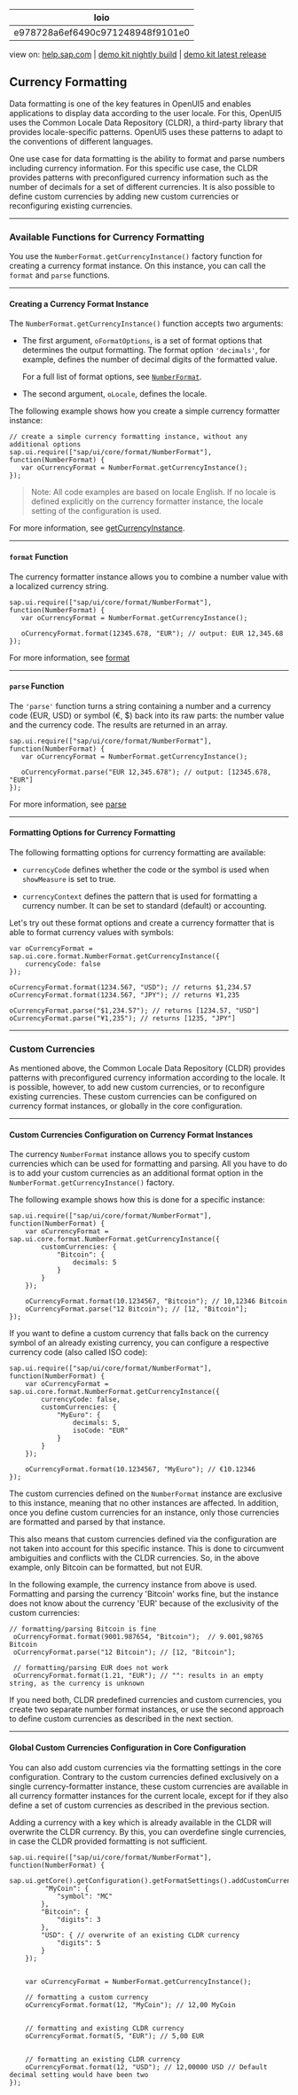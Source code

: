 | loio |
| -----|
| e978728a6ef6490c971248948f9101e0 |

<div id="loio">

view on: [help.sap.com](https://help.sap.com/viewer/DRAFT/3237636b137e43519a20ad5513c49ccb/latest/en-US/e978728a6ef6490c971248948f9101e0.html) | [demo kit nightly build](https://openui5nightly.hana.ondemand.com/#/topic/e978728a6ef6490c971248948f9101e0) | [demo kit latest release](https://openui5.hana.ondemand.com/#/topic/e978728a6ef6490c971248948f9101e0)</div>
<!-- loioe978728a6ef6490c971248948f9101e0 -->

## Currency Formatting

Data formatting is one of the key features in OpenUI5 and enables applications to display data according to the user locale. For this, OpenUI5 uses the Common Locale Data Repository \(CLDR\), a third-party library that provides locale-specific patterns. OpenUI5 uses these patterns to adapt to the conventions of different languages.

One use case for data formatting is the ability to format and parse numbers including currency information. For this specific use case, the CLDR provides patterns with preconfigured currency information such as the number of decimals for a set of different currencies. It is also possible to define custom currencies by adding new custom currencies or reconfiguring existing currencies.

***

<a name="loioe978728a6ef6490c971248948f9101e0__section_uzt_q33_vgb"/>

### Available Functions for Currency Formatting

You use the `NumberFormat.getCurrencyInstance()` factory function for creating a currency format instance. On this instance, you can call the `format` and `parse` functions.

***

#### Creating a Currency Format Instance

The `NumberFormat.getCurrencyInstance()` function accepts two arguments:

-   The first argument, `oFormatOptions`, is a set of format options that determines the output formatting. The format option `'decimals'`, for example, defines the number of decimal digits of the formatted value.

    For a full list of format options, see [`NumberFormat`](https://openui5.hana.ondemand.com/#/api/sap.ui.core.format.NumberFormat).

-   The second argument, `oLocale`, defines the locale.


The following example shows how you create a simple currency formatter instance:

```lang-js
// create a simple currency formatting instance, without any additional options
sap.ui.require(["sap/ui/core/format/NumberFormat"], function(NumberFormat) {
   var oCurrencyFormat = NumberFormat.getCurrencyInstance();
});
```

> Note:
> All code examples are based on locale English. If no locale is defined explicitly on the currency formatter instance, the locale setting of the configuration is used.
> 
> 

For more information, see [getCurrencyInstance](https://openui5.hana.ondemand.com/#/api/sap.ui.core.format.NumberFormat/methods/sap.ui.core.format.NumberFormat.getCurrencyInstance).

***

#### `format` Function

The currency formatter instance allows you to combine a number value with a localized currency string.

```lang-js
sap.ui.require(["sap/ui/core/format/NumberFormat"], function(NumberFormat) {
   var oCurrencyFormat = NumberFormat.getCurrencyInstance();

   oCurrencyFormat.format(12345.678, "EUR"); // output: EUR 12,345.68
});
```

For more information, see [format](https://openui5.hana.ondemand.com/#/api/sap.ui.core.format.NumberFormat/methods/format)

***

#### `parse` Function

The `'parse'` function turns a string containing a number and a currency code \(EUR, USD\) or symbol \(€, $\) back into its raw parts: the number value and the currency code. The results are returned in an array.

```lang-js
sap.ui.require(["sap/ui/core/format/NumberFormat"], function(NumberFormat) {
   var oCurrencyFormat = NumberFormat.getCurrencyInstance();

   oCurrencyFormat.parse("EUR 12,345.678"); // output: [12345.678, "EUR"]
});
```

For more information, see [parse](https://openui5.hana.ondemand.com/#/api/sap.ui.core.format.NumberFormat/methods/parse)

***

#### Formatting Options for Currency Formatting

The following formatting options for currency formatting are available:

-   `currencyCode` defines whether the code or the symbol is used when `showMeasure` is set to true.

-   `currencyContext` defines the pattern that is used for formatting a currency number. It can be set to standard \(default\) or accounting.


Let's try out these format options and create a currency formatter that is able to format currency values with symbols:

```lang-js
var oCurrencyFormat = sap.ui.core.format.NumberFormat.getCurrencyInstance({
    currencyCode: false
});

oCurrencyFormat.format(1234.567, "USD"); // returns $1,234.57
oCurrencyFormat.format(1234.567, "JPY"); // returns ¥1,235

oCurrencyFormat.parse("$1,234.57"); // returns [1234.57, "USD"]
oCurrencyFormat.parse("¥1,235"); // returns [1235, "JPY"]
```

***

<a name="loioe978728a6ef6490c971248948f9101e0__section_u15_k33_vgb"/>

### Custom Currencies

As mentioned above, the Common Locale Data Repository \(CLDR\) provides patterns with preconfigured currency information according to the locale. It is possible, however, to add new custom currencies, or to reconfigure existing currencies. These custom currencies can be configured on currency format instances, or globally in the core configuration.

***

#### Custom Currencies Configuration on Currency Format Instances

The currency `NumberFormat` instance allows you to specify custom currencies which can be used for formatting and parsing. All you have to do is to add your custom currencies as an additional format option in the `NumberFormat.getCurrencyInstance()` factory.

The following example shows how this is done for a specific instance:

```lang-js
sap.ui.require(["sap/ui/core/format/NumberFormat"], function(NumberFormat) {
    var oCurrencyFormat = sap.ui.core.format.NumberFormat.getCurrencyInstance({
        customCurrencies: {
            "Bitcoin": {
                decimals: 5
            }
        }
    });

    oCurrencyFormat.format(10.1234567, "Bitcoin"); // 10,12346 Bitcoin
    oCurrencyFormat.parse("12 Bitcoin"); // [12, "Bitcoin"];
});
```

If you want to define a custom currency that falls back on the currency symbol of an already existing currency, you can configure a respective currency code \(also called ISO code\):

```lang-js
sap.ui.require(["sap/ui/core/format/NumberFormat"], function(NumberFormat) {
    var oCurrencyFormat = sap.ui.core.format.NumberFormat.getCurrencyInstance({
        currencyCode: false,
        customCurrencies: {
            "MyEuro": {
                decimals: 5,
                isoCode: "EUR"
            }
        }
    });

    oCurrencyFormat.format(10.1234567, "MyEuro"); // €10.12346
});
```

The custom currencies defined on the `NumberFormat` instance are exclusive to this instance, meaning that no other instances are affected. In addition, once you define custom currencies for an instance, only those currencies are formatted and parsed by that instance.

This also means that custom currencies defined via the configuration are not taken into account for this specific instance. This is done to circumvent ambiguities and conflicts with the CLDR currencies. So, in the above example, only Bitcoin can be formatted, but not EUR.

In the following example, the currency instance from above is used. Formatting and parsing the currency 'Bitcoin' works fine, but the instance does not know about the currency 'EUR' because of the exclusivity of the custom currencies:

```lang-js
// formatting/parsing Bitcoin is fine
 oCurrencyFormat.format(9001.987654, "Bitcoin");  // 9.001,98765 Bitcoin
 oCurrencyFormat.parse("12 Bitcoin"); // [12, "Bitcoin"];

 // formatting/parsing EUR does not work
 oCurrencyFormat.format(1.21, "EUR"); // "": results in an empty string, as the currency is unknown
```

If you need both, CLDR predefined currencies and custom currencies, you create two separate number format instances, or use the second approach to define custom currencies as described in the next section.

***

#### Global Custom Currencies Configuration in Core Configuration

You can also add custom currencies via the formatting settings in the core configuration. Contrary to the custom currencies defined exclusively on a single currency-formatter instance, these custom currencies are available in all currency formatter instances for the current locale, except for if they also define a set of custom currencies as described in the previous section.

Adding a currency with a key which is already available in the CLDR will overwrite the CLDR currency. By this, you can overdefine single currencies, in case the CLDR provided formatting is not sufficient.

```lang-js
sap.ui.require(["sap/ui/core/format/NumberFormat"], function(NumberFormat) {
    sap.ui.getCore().getConfiguration().getFormatSettings().addCustomCurrencies({
	     "MyCoin": {
            "symbol": "MC"
        },
        "Bitcoin": {
            "digits": 3
        },
        "USD": { // overwrite of an existing CLDR currency
            "digits": 5
        }
    });


    var oCurrencyFormat = NumberFormat.getCurrencyInstance();

    // formatting a custom currency
    oCurrencyFormat.format(12, "MyCoin"); // 12,00 MyCoin


    // formatting and existing CLDR currency
    oCurrencyFormat.format(5, "EUR"); // 5,00 EUR


    // formatting an existing CLDR currency
    oCurrencyFormat.format(12, "USD"); // 12,00000 USD // Default decimal setting would have been two
});
```

